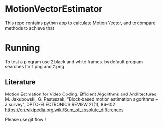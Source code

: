 # MotionVectorEstimator
This repo contains python app to calculate Motion Vector, and to compare methods to achieve that

# Running
To test a program use 2 black and white  frames.
by default program searches for 1.png and 2.png

## Literature
  [ Motion Estimation for Video Coding: Efficient Algorithms and Architectures](https://books.google.pl/books?id=nK0qBgAAQBAJ&pg=PA6&lpg=PA6&dq=Full+Search+video&source=bl&ots=gruM8RHDPw&sig=gQLo3ID_VKI-2xaZqCFobhOHTdA&hl=pl&sa=X&ved=0ahUKEwiEg7PBo-nLAhUmz3IKHU_HAt8Q6AEIKjAD#v=onepage&q=Full%20Search%20video&f=false)
  M. Jakubowski, G. Pastuszak, "Block-based motion estimation algorithms – a survey", OPTO-ELECTRONICS REVIEW 21(1), 86–102
  https://en.wikipedia.org/wiki/Sum_of_absolute_differences


Please use git flow !
